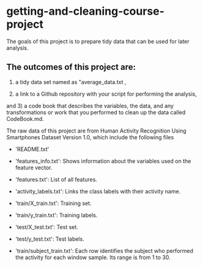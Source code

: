 # getting-and-cleaning-course-project

The goals of this project is to prepare tidy data that can be used for later analysis. 

The outcomes of this project are: 
-----------------------------------------------
1) a tidy data set named as "average_data.txt , 

2) a link to a Github repository with your script for performing the analysis, 

and 3) a code book that describes the variables, the data, and any transformations or work that you performed to clean up the data called CodeBook.md. 

The raw data of this project are from Human Activity Recognition Using Smartphones Dataset Version 1.0, which include the following files

- 'README.txt'

- 'features_info.txt': Shows information about the variables used on the feature vector.

- 'features.txt': List of all features.

- 'activity_labels.txt': Links the class labels with their activity name.

- 'train/X_train.txt': Training set.

- 'train/y_train.txt': Training labels.

- 'test/X_test.txt': Test set.

- 'test/y_test.txt': Test labels.

- 'train/subject_train.txt': Each row identifies the subject who performed the activity for each window sample. Its range is from 1 to 30. 
